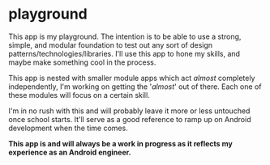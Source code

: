 # playground
This app is my playground. The intention is to be able to use a strong, simple, and modular foundation to test out any sort of design patterns/technologies/libraries.
I'll use this app to hone my skills, and maybe make something cool in the process.


This app is nested with smaller module apps which act <i>almost</i> completely independently, I'm working on getting the '<i>almost</i>' out of there. Each one of these
modules will focus on a certain skill.

I'm in no rush with this and will probably leave it more or less untouched once school starts. It'll serve as a good reference to ramp up on Android development when the time comes. 

<b> This app is and will always be a work in progress as it reflects my experience as an Android engineer.</b>
